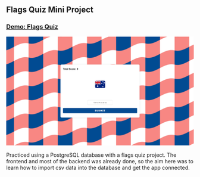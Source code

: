 ## Flags Quiz Mini Project

### [Demo: Flags Quiz](https://flagsminiproject.gdbecker.repl.co/)

!["FlagsQuiz"](./FlagsQuiz.png)

Practiced using a PostgreSQL database with a flags quiz project. The frontend and most of the backend was already done, so the aim here was to learn how to import csv data into the database and get the app connected.
